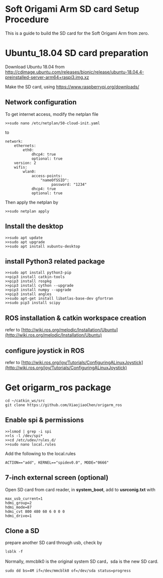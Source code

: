 # Soft Origami Arm SD card Setup Procedure

This is a guide to build the SD card for the Soft Origami Arm from zero.

# Ubuntu_18.04 SD card preparation
Download Ubuntu 18.04 from
http://cdimage.ubuntu.com/releases/bionic/release/ubuntu-18.04.4-preinstalled-server-arm64+raspi3.img.xz

Make the SD card, using https://www.raspberrypi.org/downloads/
## Network configuration 
To get internet access, modify the netplan file
```
>>sudo nano /etc/netplan/50-cloud-init.yaml
```
to
```
network:
    ethernets:
        eth0:
            dhcp4: true
            optional: true
    version: 2
    wifis:
        wlan0:
            access-points:
                "nameOfSSID":
                     password: "1234"
            dhcp4: true
            optional: true
```

Then apply the netplan by
```
>>sudo netplan apply
```

## Install the desktop

```
>>sudo apt update
>>sudo apt upgrade
>>sudo apt install xubuntu-desktop
```


## install Python3 related package
```
>>sudo apt install python3-pip
>>pip3 install catkin-tools
>>pip3 install rospkg
>>pip3 install cython --upgrade 
>>pip3 install numpy --upgrade
>>pip3 install angles
>>sudo apt-get install libatlas-base-dev gfortran
>>sudo pip3 install scipy
```


## ROS installation & catkin workspace creation

refer to [http://wiki.ros.org/melodic/Installation/Ubuntu](http://wiki.ros.org/melodic/Installation/Ubuntu)

## configure joystick in ROS

refer to [http://wiki.ros.org/joy/Tutorials/ConfiguringALinuxJoystick](http://wiki.ros.org/joy/Tutorials/ConfiguringALinuxJoystick)


# Get origarm_ros package
```
cd ~/catkin_ws/src
git clone https://github.com/XiaojiaoChen/origarm_ros

```

## Enable spi & permissions 
```
>>lsmod | grep -i spi
>>ls -l /dev/spi*                
>>cd /etc/udev/rules.d/
>>sudo nano local.rules
```
Add the following to the local.rules
```
ACTION=="add", KERNEL=="spidev0.0", MODE="0666"
```

## 7-inch external screen (optional)
Open SD card from card reader, in **system_boot**, add to **usrconig.txt** with
```
max_usb_current=1
hdmi_group=2
hdmi_mode=87
hdmi_cvt 800 480 60 6 0 0 0
hdmi_drive=1
``` 


## Clone a SD

prepare another SD card through usb, check by
```
lsblk -f 
```
Normally, mmcblk0 is the original system SD card，sda is the new SD card.
```
sudo dd bs=4M if=/dev/mmcblk0 of=/dev/sda status=progress
```
